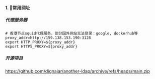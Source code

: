 #### 1. 👻常用网址
##### 代理服务器
```
# 香港节点squid代理服务，部分国外网站无法登录：google, dockerhub等
proxy_addr=http://159.138.153.190:3128
export HTTP_PROXY=${proxy_addr}   
export HTTPS_PROXY=${proxy_addr}    
```

##### 开源项目
https://github.com/dignajar/another-ldap/archive/refs/heads/main.zip
